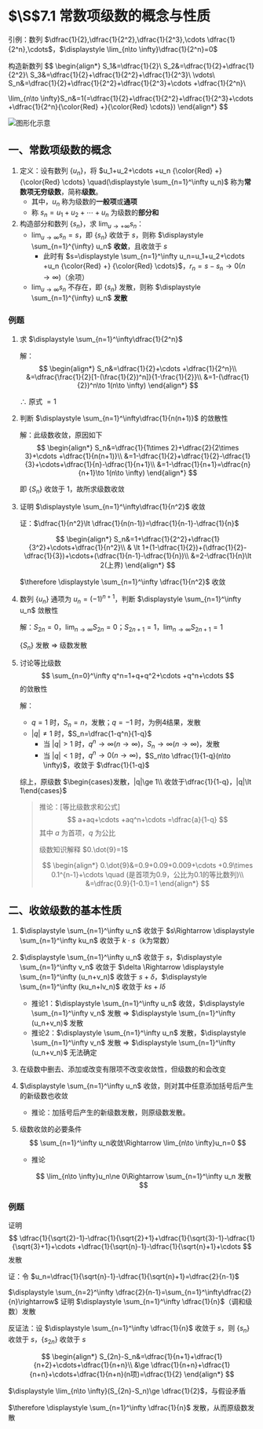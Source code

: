 # $\S$7.1 常数项级数的概念与性质
引例：数列 $\dfrac{1}{2},\dfrac{1}{2^2},\dfrac{1}{2^3},\cdots \dfrac{1}{2^n},\cdots$，$\displaystyle \lim_{n\to \infty}\dfrac{1}{2^n}=0$

构造新数列
$$
\begin{align*}
S_1&=\dfrac{1}{2}\\
S_2&=\dfrac{1}{2}+\dfrac{1}{2^2}\\
S_3&=\dfrac{1}{2}+\dfrac{1}{2^2}+\dfrac{1}{2^3}\\
\vdots\\
S_n&=\dfrac{1}{2}+\dfrac{1}{2^2}+\dfrac{1}{2^3}+\cdots +\dfrac{1}{2^n}\\

\lim_{n\to \infty}S_n&=1(=\dfrac{1}{2}+\dfrac{1}{2^2}+\dfrac{1}{2^3}+\cdots +\dfrac{1}{2^n}{\color{Red} +}{\color{Red} \cdots})
\end{align*}
$$

![图形化示意](https://gitee.com/jason_ren/advanced-math-note/raw/main/assets/7/71yinli.png)
## 一、常数项级数的概念
1. 定义：设有数列 $\{u_n\}$，将 $u_1+u_2+\cdots +u_n {\color{Red} +} {\color{Red} \cdots} \quad(\displaystyle \sum_{n=1}^\infty u_n)$ 称为**常数项无穷级数**，简称**级数**。
    * 其中，$u_n$ 称为级数的**一般项**或**通项**
    * 称 $s_n=u_1+u_2+\cdots +u_n$ 为级数的**部分和**
2. 构造部分和数列 $\{s_n\}$，求 $\displaystyle \lim_{u\to +\infty}s_n$：
    * $\displaystyle \lim_{u\to \infty}s_n=s$，即 $\{s_n\}$ 收敛于 $s$，则称 $\displaystyle \sum_{n=1}^{\infty} u_n$ **收敛**，且收敛于 $s$
        * 此时有 $s=\displaystyle \sum_{n=1}^\infty u_n=u_1+u_2+\cdots +u_n {\color{Red} +} {\color{Red} \cdots}$，$r_n=s-s_n\rightarrow 0(n\to \infty)$（余项）
    * $\displaystyle \lim_{u\to \infty}s_n$ 不存在，即 $\{s_n\}$ 发散，则称 $\displaystyle \sum_{n=1}^{\infty} u_n$ **发散**
### 例题
1. 求 $\displaystyle \sum_{n=1}^\infty\dfrac{1}{2^n}$

    解：
    $$
    \begin{align*}
    S_n&=\dfrac{1}{2}+\cdots +\dfrac{1}{2^n}\\
    &=\dfrac{\frac{1}{2}[1-(\frac{1}{2})^n]}{1-\frac{1}{2}}\\
    &=1-(\dfrac{1}{2})^n\to 1(n\to \infty)
    \end{align*}
    $$

    $\therefore$ 原式 $=1$
2. 判断 $\displaystyle \sum_{n=1}^\infty\dfrac{1}{n(n+1)}$ 的敛散性

    解：此级数收敛，原因如下
    $$
    \begin{align*}
    S_n&=\dfrac{1}{1\times 2}+\dfrac{2}{2\times 3}+\cdots +\dfrac{1}{n(n+1)}\\
    &=1-\dfrac{1}{2}+\dfrac{1}{2}-\dfrac{1}{3}+\cdots+\dfrac{1}{n}-\dfrac{1}{n+1}\\
    &=1-\dfrac{1}{n+1}=\dfrac{n}{n+1}\to 1(n\to \infty)
    \end{align*}
    $$

    即 $\{S_n\}$ 收敛于 1，故所求级数收敛
3. 证明 $\displaystyle \sum_{n=1}^\infty\dfrac{1}{n^2}$ 收敛

    证：$\dfrac{1}{n^2}\lt \dfrac{1}{n(n-1)}=\dfrac{1}{n-1}-\dfrac{1}{n}$

    $$
    \begin{align*}
    S_n&=1+\dfrac{1}{2^2}+\dfrac{1}{3^2}+\cdots+\dfrac{1}{n^2}\\
    & \lt 1+(1-\dfrac{1}{2})+(\dfrac{1}{2}-\dfrac{1}{3})+\cdots+(\dfrac{1}{n-1}-\dfrac{1}{n})\\
    &=2-\dfrac{1}{n}\lt 2(上界)
    \end{align*}
    $$

    $\therefore \displaystyle \sum_{n=1}^\infty \dfrac{1}{n^2}$ 收敛

4. 数列 $\{u_n\}$ 通项为 $u_n=(-1)^{n+1}$，判断 $\displaystyle \sum_{n=1}^\infty u_n$ 敛散性

    解：$S_{2n}=0$，$\displaystyle \lim_{n\to \infty}S_{2n}=0$；$S_{2n+1}=1$，$\displaystyle \lim_{n\to \infty}S_{2n+1}=1$

    $\{S_n\}$ 发散 $\Rightarrow$ 级数发散

5. 讨论等比级数
    $$
    \sum_{n=0}^\infty q^n=1+q+q^2+\cdots +q^n+\cdots
    $$
    的敛散性

    解：
    * $q=1$ 时，$S_n=n$，发散；$q=-1$ 时，为例4结果，发散
    * $|q|\ne 1$ 时，$S_n=\dfrac{1-q^n}{1-q}$
        * 当 $|q| \gt 1$ 时，$q^n \to \infty(n\to \infty)$，$S_n\to \infty(n\to \infty)$，发散
        * 当 $|q| \lt 1$ 时，$q^n \to 0(n\to \infty)$，$S_n\to \dfrac{1}{1-q}(n\to \infty)$，收敛于 $\dfrac{1}{1-q}$

    综上，原级数 $\begin{cases}发散，|q|\ge 1\\ 收敛于\dfrac{1}{1-q}，|q|\lt 1\end{cases}$

    > 推论：[等比级数求和公式]
    > $$
    > a+aq+\cdots +aq^n+\cdots =\dfrac{a}{1-q}
    > $$
    > 其中 $a$ 为首项，$q$ 为公比
    >
    > 级数知识解释 $0.\dot{9}=1$
    >
    > $$
      \begin{align*}
      0.\dot{9}&=0.9+0.09+0.009+\cdots +0.9\times 0.1^{n-1}+\cdots \quad (是首项为0.9，公比为0.1的等比数列)\\
      &=\dfrac{0.9}{1-0.1}=1
      \end{align*}
    > $$

## 二、**收敛**级数的基本性质
1. $\displaystyle \sum_{n=1}^\infty u_n$ 收敛于 $s\Rightarrow \displaystyle \sum_{n=1}^\infty ku_n$ 收敛于 $k\cdot s$（k为常数）
2. $\displaystyle \sum_{n=1}^\infty u_n$ 收敛于 $s$，$\displaystyle \sum_{n=1}^\infty v_n$ 收敛于 $\delta \Rightarrow \displaystyle \sum_{n=1}^\infty (u_n+v_n)$ 收敛于 $s+\delta$，$\displaystyle \sum_{n=1}^\infty (ku_n+lv_n)$ 收敛于 $ks+l\delta$
    * 推论1：$\displaystyle \sum_{n=1}^\infty u_n$ 收敛，$\displaystyle \sum_{n=1}^\infty v_n$ 发散 $\Rightarrow$ $\displaystyle \sum_{n=1}^\infty (u_n+v_n)$ 发散
    * 推论2：$\displaystyle \sum_{n=1}^\infty u_n$ 发散，$\displaystyle \sum_{n=1}^\infty v_n$ 发散 $\Rightarrow$ $\displaystyle \sum_{n=1}^\infty (u_n+v_n)$ 无法确定
3. 在级数中删去、添加或改变有限项不改变收敛性，但级数的和会改变
4. $\displaystyle \sum_{n=1}^\infty u_n$ 收敛，则对其中任意添加括号后产生的新级数也收敛
    * 推论：加括号后产生的新级数发散，则原级数发散。
5. 级数收敛的必要条件
    $$
    \sum_{n=1}^\infty u_n收敛\Rightarrow \lim_{n\to \infty}u_n=0
    $$

    * 推论

        $$
        \lim_{n\to \infty}u_n\ne 0\Rightarrow \sum_{n=1}^\infty u_n 发散
        $$

### 例题
证明
$$
\dfrac{1}{\sqrt{2}-1}-\dfrac{1}{\sqrt{2}+1}+\dfrac{1}{\sqrt{3}-1}-\dfrac{1}{\sqrt{3}+1}+\cdots +\dfrac{1}{\sqrt{n}-1}-\dfrac{1}{\sqrt{n}+1}+\cdots
$$
发散

证：令 $u_n=\dfrac{1}{\sqrt{n}-1}-\dfrac{1}{\sqrt{n}+1}=\dfrac{2}{n-1}$

$\displaystyle \sum_{n=2}^\infty \dfrac{2}{n-1}=\sum_{n=1}^\infty\dfrac{2}{n}\rightarrow$ 证明 $\displaystyle \sum_{n=1}^\infty \dfrac{1}{n}$（调和级数）发散

反证法：设 $\displaystyle \sum_{n=1}^\infty \dfrac{1}{n}$ 收敛于 $s$，则 $\{s_n\}$ 收敛于 $s$，$\{s_{2n}\}$ 收敛于 $s$

$$
\begin{align*}
S_{2n}-S_n&=\dfrac{1}{n+1}+\dfrac{1}{n+2}+\cdots+\dfrac{1}{n+n}\\
&\ge \dfrac{1}{n+n}+\dfrac{1}{n+n}+\cdots+\dfrac{1}{n+n}(n项)=\dfrac{1}{2}
\end{align*}
$$

$\displaystyle \lim_{n\to \infty}(S_{2n}-S_n)\ge \dfrac{1}{2}$，与假设矛盾

$\therefore \displaystyle \sum_{n=1}^\infty \dfrac{1}{n}$ 发散，从而原级数发散
